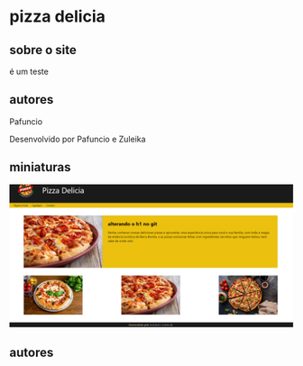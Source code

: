 # pizza delicia

## sobre o site

é um teste

## autores

Pafuncio

Desenvolvido por Pafuncio e Zuleika

## miniaturas

![print da tela inicial](https://github.com/PedroJgomes22/pizza-delicio-2024/blob/master/miniaturas/telaPrincipal.png)



## autores